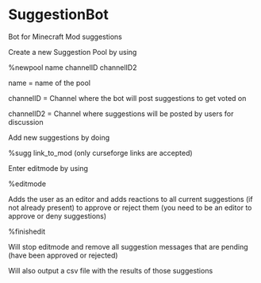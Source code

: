 # SuggestionBot
Bot for Minecraft Mod suggestions

Create a new Suggestion Pool by using

%newpool name channelID channelID2
  
  name = name of the pool
  
  channelID = Channel where the bot will post suggestions to get voted on
  
  channelID2 = Channel where suggestions will be posted by users for discussion
  
Add new suggestions by doing

%sugg link_to_mod
  (only curseforge links are accepted)
  
Enter editmode by using

%editmode

Adds the user as an editor and adds reactions to all current suggestions (if not already present) to approve or reject them
(you need to be an editor to approve or deny suggestions)

%finishedit

Will stop editmode and remove all suggestion messages that are pending (have been approved or rejected)

Will also output a csv file with the results of those suggestions


 
